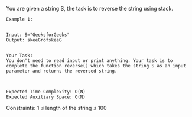 You are given a string S, the task is to reverse the string using stack.

 
```
Example 1:


Input: S="GeeksforGeeks"
Output: skeeGrofskeeG
 

Your Task:
You don't need to read input or print anything. Your task is to complete the function reverse() which takes the string S as an input parameter and returns the reversed string.

 

Expected Time Complexity: O(N)
Expected Auxiliary Space: O(N)
```
 

Constraints:
1 ≤ length of the string ≤ 100

